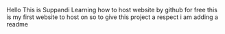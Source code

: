 Hello This is Suppandi 
Learning how to host website by github for free 
this is my first website to host on 
so to give this project a respect i am adding a readme 

